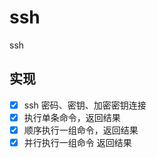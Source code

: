 # ssh 

ssh 

## 实现
- [x] ssh 密码、密钥、加密密钥连接
- [x] 执行单条命令，返回结果
- [x] 顺序执行一组命令，返回结果
- [x] 并行执行一组命令 返回结果
